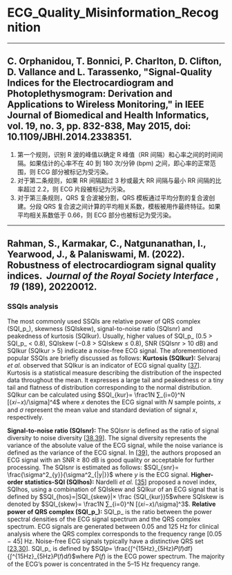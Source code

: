 # ECG_Quality_Misinformation_Recognition

---

## C. Orphanidou, T. Bonnici, P. Charlton, D. Clifton, D. Vallance and L. Tarassenko, "Signal-Quality Indices for the Electrocardiogram and Photoplethysmogram: Derivation and Applications to Wireless Monitoring," in IEEE Journal of Biomedical and Health Informatics, vol. 19, no. 3, pp. 832-838, May 2015, doi: 10.1109/JBHI.2014.2338351.

1. 第一个规则，识别 R 波的峰值以确定 R 峰值（RR 间隔）和心率之间的时间间隔。如果估计的心率不在 40 到 180 次/分钟 (bpm) 之间，即心率的正常范围，则 ECG 部分被标记为受污染。
2. 对于第二条规则，如果 RR 间隔超过 3 秒或最大 RR 间隔与最小 RR 间隔的比率超过 2.2，则 ECG 片段被标记为污染。
3. 对于第三条规则，QRS 复合波被分割，QRS 模板通过平均分割的复合波创建。分段 QRS 复合波之间计算的平均相关系数，模板被用作最终特征。如果平均相关系数低于 0.66，则 ECG 部分也被标记为受污染。

---

## Rahman, S., Karmakar, C., Natgunanathan, I., Yearwood, J., & Palaniswami, M. (2022). Robustness of electrocardiogram signal quality indices.  _Journal of the Royal Society Interface_ ,  _19_ (189), 20220012.
### SSQIs analysis
The most commonly used SSQIs are relative power of QRS complex (SQI_p_), skewness (SQIskew), signal-to-noise ratio (SQIsnr) and peakedness of kurtosis (SQIkur). Usually, higher values of SQI_p_ (0.5 > SQI_p_ < 0.8), SQIskew (−0.8 > SQIskew ≤ 0.8), SNR (SQIsnr > 10 dB) and SQIkur (SQIkur > 5) indicate a noise-free ECG signal.
The aforementioned popular SSQIs are briefly discussed as follows:
**Kurtosis (SQIkur):** Selvaraj _et al._ observed that SQIkur is an indicator of ECG signal quality [[37](https://royalsocietypublishing.org/doi/10.1098/rsif.2022.0012#RSIF20220012C37)]. Kurtosis is a statistical measure describing the distribution of the inspected data throughout the mean. It expresses a large tail and peakedness or a tiny tail and flatness of distribution corresponding to the normal distribution. SQIkur can be calculated using
$SQI_{kur}= \frac1N ∑_{i=0}^N [(𝑥𝑖−𝑥)/\sigma]^4$
where _x_ denotes the ECG signal with _N_ sample points, 𝑥 and _σ_ represent the mean value and standard deviation of signal _x_, respectively.

**Signal-to-noise ratio (SQIsnr):** The SQIsnr is defined as the ratio of signal diversity to noise diversity [[38](https://royalsocietypublishing.org/doi/10.1098/rsif.2022.0012#RSIF20220012C38),[39](https://royalsocietypublishing.org/doi/10.1098/rsif.2022.0012#RSIF20220012C39)]. The signal diversity represents the variance of the absolute value of the ECG signal, while the noise variance is defined as the variance of the ECG signal. In [[39](https://royalsocietypublishing.org/doi/10.1098/rsif.2022.0012#RSIF20220012C39)], the authors proposed an ECG signal with an SNR ≥ 80 dB is good quality or acceptable for further processing. The SQIsnr is estimated as follows:
$SQI_{snr}= \frac{\sigma^2_{y}}{\sigma^2_{|y|}}$ where _y_ is the ECG signal.
**Higher-order statistics-SQI (SQIhos):** Nardelli _et al._ [[35](https://royalsocietypublishing.org/doi/10.1098/rsif.2022.0012#RSIF20220012C35)] proposed a novel index, SQIhos, using a combination of SQIskew and SQIkur of an ECG signal that is defined by
$SQI_{hos}=|SQI_{skew}|× \frac {SQI_{kur}}5$where SQIskew is denoted by $SQI_{skew}= \frac1N ∑_{i=0}^N [(𝑥𝑖−𝑥)/\sigma]^3$.
**Relative power of QRS complex (SQI_p_):** SQI_p_ is the ratio between the power spectral densities of the ECG signal spectrum and the QRS complex spectrum. ECG signals are generated between 0.05 and 125 Hz for clinical analysis where the QRS complex corresponds to the frequency range [0.05 − 45] Hz. Noise-free ECG signals typically have a distinctive QRS set [[23](https://royalsocietypublishing.org/doi/10.1098/rsif.2022.0012#RSIF20220012C23),[30](https://royalsocietypublishing.org/doi/10.1098/rsif.2022.0012#RSIF20220012C30)]. SQI_p_ is defined by
$SQI𝑝= \frac{∫^{15Hz}_{5Hz}𝑃(𝑓)df}{∫^{15Hz}_{5Hz}𝑃(𝑓)d𝑓}$where _P_(_f_) is the ECG power spectrum. The majority of the ECG’s power is concentrated in the 5–15 Hz frequency range.

